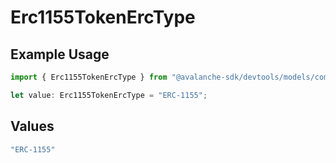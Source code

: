 # Erc1155TokenErcType

## Example Usage

```typescript
import { Erc1155TokenErcType } from "@avalanche-sdk/devtools/models/components";

let value: Erc1155TokenErcType = "ERC-1155";
```

## Values

```typescript
"ERC-1155"
```
